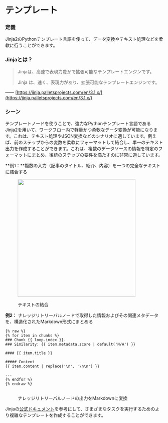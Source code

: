 # テンプレート

### 定義

Jinja2のPythonテンプレート言語を使って、データ変換やテキスト処理などを柔軟に行うことができます。

### Jinjaとは？

> Jinjaは、高速で表現力豊かで拡張可能なテンプレートエンジンです。
>
> Jinja は、速く、表現力があり、拡張可能なテンプレートエンジンです。

—— [https://jinja.palletsprojects.com/en/3.1.x/](https://jinja.palletsprojects.com/en/3.1.x/)

### シーン

テンプレートノードを使うことで、強力なPythonテンプレート言語であるJinja2を用いて、ワークフロー内で軽量かつ柔軟なデータ変換が可能になります。これは、テキスト処理やJSON変換などのシナリオに適しています。例えば、前のステップからの変数を柔軟にフォーマットして結合し、単一のテキスト出力を作成することができます。これは、複数のデータソースの情報を特定のフォーマットにまとめ、後続のステップの要件を満たすのに非常に適しています。

**例1：**複数の入力（記事のタイトル、紹介、内容）を一つの完全なテキストに結合する

<figure><img src="../../../.gitbook/assets/jp-template.png" alt="" width="375"><figcaption><p>テキストの結合</p></figcaption></figure>

**例2：** ナレッジリトリーバルノードで取得した情報およびその関連メタデータを、構造化されたMarkdown形式にまとめる

```
{% raw %}
{% for item in chunks %}
### Chunk {{ loop.index }}. 
### Similarity: {{ item.metadata.score | default('N/A') }}

#### {{ item.title }}

##### Content
{{ item.content | replace('\n', '\n\n') }}

---
{% endfor %}
{% endraw %}
```

<figure><img src="https://files.gitbook.com/v0/b/gitbook-x-prod.appspot.com/o/spaces%2FCdDIVDY6AtAz028MFT4d%2Fuploads%2FOtGkLaz38v0FSzSBNuV2%2Fimage.png?alt=media&#x26;token=122965f8-9d70-4e57-b0e2-1fdaf1320275" alt=""><figcaption><p>ナレッジリトリーバルノードの出力をMarkdownに変換</p></figcaption></figure>

Jinjaの[公式ドキュメント](https://jinja.palletsprojects.com/en/3.1.x/templates/)を参考にして、さまざまなタスクを実行するためのより複雑なテンプレートを作成することができます。
